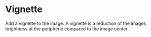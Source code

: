# Vignette


Add a vignette to the image. 
A vignette is a reduction of the images brightness at the peripherie compared to the image center.




